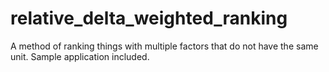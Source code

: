 # relative_delta_weighted_ranking
A method of ranking things with multiple factors that do not have the same unit. Sample application included.
